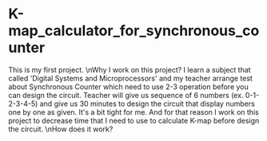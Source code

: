 # K-map_calculator_for_synchronous_counter
This is my first project.
\nWhy I work on this project? I learn a subject that called 'Digital Systems and Microprocessors' and my teacher arrange test about Synchronous Counter which need to use 2-3 operation before you can design the circuit. Teacher will give us sequence of 6 numbers (ex. 0-1-2-3-4-5) and give us 30 minutes to design the circuit that display numbers one by one as given. It's a bit tight for me. And for that reason I work on this project to decrease time that I need to use to calculate K-map before design the circuit.
\nHow does it work? 
